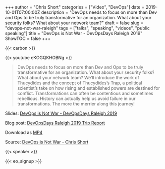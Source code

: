 +++
author = "Chris Short"
categories = ["Video", "DevOps"]
date = 2019-10-01T07:00:00Z
description = "DevOps needs to focus on more than Dev and Ops to be truly transformative for an organization. What about your security folks? What about your network team?"
draft = false
slug = "devops-not-war-raleigh"
tags = ["talks", "speaking", "videos", "public speaking"]
title = "DevOps is Not War - DevOpsDays Raleigh 2019"
ShowTOC = false
+++

{{< carbon >}}

{{< youtube eKOGQKHOBNg >}}

> DevOps needs to focus on more than Dev and Ops to be truly transformative for an organization. What about your security folks? What about your network team? We’ll introduce the work of Thucydides and the concept of Thucydides’s Trap, a political scientist’s take on how rising and established powers are destined for conflict. Transformations can often be contentious and sometimes rebellious. History can actually help us avoid failure in our transformations. The more the merrier along this journey!

Slides: [DevOps is Not War - DevOpsDays Raleigh 2019](https://speakerdeck.com/chrisshort/devops-is-not-war-df415c22-a29d-4cab-8689-143f9922c0f3)

Blog post: [DevOpsDays Raleigh 2019 Trip Report](https://chrisshort.net/devopsdays-raleigh-2019-trip-report/)

Download as [MP4](https://shortcdn.com/file/chrisshort/DevOps-is-not-War-DOD-RDU.mp4)

Source: [DevOps is Not War - Chris Short](https://youtu.be/eKOGQKHOBNg)

{{< speaker >}}

{{< eo_signup >}}